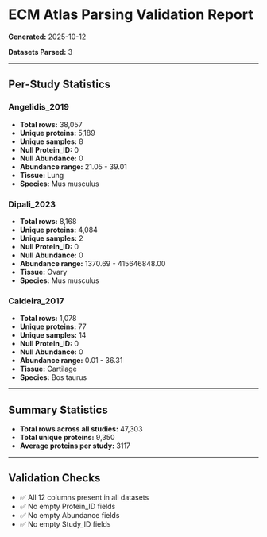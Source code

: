 # ECM Atlas Parsing Validation Report

**Generated:** 2025-10-12

**Datasets Parsed:** 3

---


## Per-Study Statistics


### Angelidis_2019
- **Total rows:** 38,057
- **Unique proteins:** 5,189
- **Unique samples:** 8
- **Null Protein_ID:** 0
- **Null Abundance:** 0
- **Abundance range:** 21.05 - 39.01
- **Tissue:** Lung
- **Species:** Mus musculus

### Dipali_2023
- **Total rows:** 8,168
- **Unique proteins:** 4,084
- **Unique samples:** 2
- **Null Protein_ID:** 0
- **Null Abundance:** 0
- **Abundance range:** 1370.69 - 415646848.00
- **Tissue:** Ovary
- **Species:** Mus musculus

### Caldeira_2017
- **Total rows:** 1,078
- **Unique proteins:** 77
- **Unique samples:** 14
- **Null Protein_ID:** 0
- **Null Abundance:** 0
- **Abundance range:** 0.01 - 36.31
- **Tissue:** Cartilage
- **Species:** Bos taurus

---


## Summary Statistics

- **Total rows across all studies:** 47,303
- **Total unique proteins:** 9,350
- **Average proteins per study:** 3117

---


## Validation Checks

- ✅ All 12 columns present in all datasets
- ✅ No empty Protein_ID fields
- ✅ No empty Abundance fields
- ✅ No empty Study_ID fields